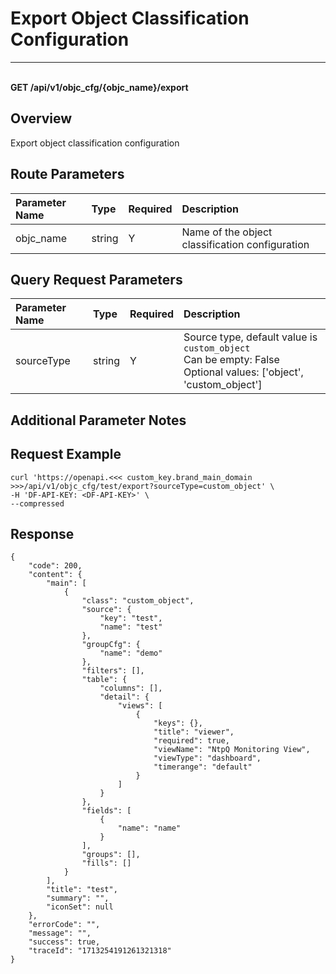 # Export Object Classification Configuration

---

<br />**GET /api/v1/objc_cfg/\{objc_name\}/export**

## Overview
Export object classification configuration



## Route Parameters

| Parameter Name | Type   | Required | Description               |
|:------------|:-----|:-------|:------------------------|
| objc_name   | string | Y     | Name of the object classification configuration<br> |


## Query Request Parameters

| Parameter Name | Type   | Required | Description               |
|:------------|:-----|:-------|:------------------------|
| sourceType  | string | Y     | Source type, default value is `custom_object`<br>Can be empty: False <br>Optional values: ['object', 'custom_object'] <br> |

## Additional Parameter Notes



## Request Example
```shell
curl 'https://openapi.<<< custom_key.brand_main_domain >>>/api/v1/objc_cfg/test/export?sourceType=custom_object' \
-H 'DF-API-KEY: <DF-API-KEY>' \
--compressed
```



## Response
```shell
{
    "code": 200,
    "content": {
        "main": [
            {
                "class": "custom_object",
                "source": {
                    "key": "test",
                    "name": "test"
                },
                "groupCfg": {
                    "name": "demo"
                },
                "filters": [],
                "table": {
                    "columns": [],
                    "detail": {
                        "views": [
                            {
                                "keys": {},
                                "title": "viewer",
                                "required": true,
                                "viewName": "NtpQ Monitoring View",
                                "viewType": "dashboard",
                                "timerange": "default"
                            }
                        ]
                    }
                },
                "fields": [
                    {
                        "name": "name"
                    }
                ],
                "groups": [],
                "fills": []
            }
        ],
        "title": "test",
        "summary": "",
        "iconSet": null
    },
    "errorCode": "",
    "message": "",
    "success": true,
    "traceId": "1713254191261321318"
} 
```